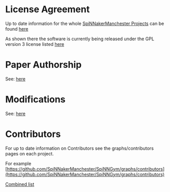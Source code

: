 # License Agreement

Up to date information for the whole [SpiNNakerManchester Projects](https://github.com/SpiNNakerManchester) can be found [here](https://spinnakermanchester.github.io/latest/LicenseAgreement.html)

As shown there the software is currently being released under the GPL version 3 license listed [here](https://www.gnu.org/copyleft/gpl.html)


# Paper Authorship

See: [here](https://spinnakermanchester.github.io/latest/LicenseAgreement.html#paper-authorship)

# Modifications

See: [here](https://spinnakermanchester.github.io/latest/LicenseAgreement.html#modifications)

# Contributors

For up to date information on Contributors see the graphs/contributors pages on each project.

For example [https://github.com/SpiNNakerManchester/SpiNNGym/graphs/contributors](https://github.com/SpiNNakerManchester/SpiNNGym/graphs/contributors)

[Combined list](https://spinnakermanchester.github.io/latest/LicenseAgreement.html#contributors)

